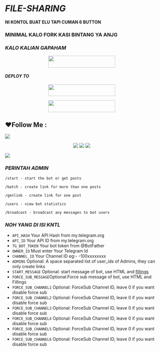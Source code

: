 # ***FILE-SHARING***


**NI KONTOL BUAT ELU TAPI CUMAN 6 BUTTON**

### **MINIMAL KALO FORK KASI BINTANG YA ANJG**
### ***KALO KALIAN GAPAHAM***
<p align="center"><a href="https://www.telegram.dog/whycio"> <img src="https://img.shields.io/badge/TEKAN%20INI%20KONTOL-Green?style=for-the-badge&logo=KONTOL" width="220" height="38.45"/></a></p>



#### ***DEPLOY TO***
<p align="center"><a href="https://heroku.com/deploy?template=https://github.com/cioyourfvboynih/CioXfsub6"> <img src="https://img.shields.io/badge/Web%20Heroku-blueviolet?style=for-the-badge&logo=heroku" width="220" height="38.45"/></a></p>
<p align="center"><a href="https://telegram.dog/XTZ_HerokuBot?start=UmV5eU5hZGEvUmV5eS1YRnN1Yi1Cb3QyIG1haW4"> <img src="https://img.shields.io/badge/Bot%20Heroku-red?style=for-the-badge&logo=heroku" width="220" height="38.45"/></a></p>

## ❤️Follow Me :
</p>
<img src="https://user-images.githubusercontent.com/73097560/115834477-dbab4500-a447-11eb-908a-139a6edaec5c.gif">
    <p align="center"> 
    <a href="https://t.me/whycio" target="blank"><img src="https://img.icons8.com/nolan/55/telegram-app.png" /></a>
    <a href="https://t.me/cioyourfvboy" target="blank"><img src="https://img.icons8.com/nolan/55/telegram-app.png" /></a>
    <a href="https://instagram.com/d.wrdna" target="blank"><img src="https://img.icons8.com/nolan/55/instagram-new.png" /></a>
</p>
<img src="https://user-images.githubusercontent.com/73097560/115834477-dbab4500-a447-11eb-908a-139a6edaec5c.gif">



### ***PERINTAH ADMIN***

```
/start - start the bot or get posts

/batch - create link for more than one posts

/genlink - create link for one post

/users - view bot statistics

/broadcast - broadcast any messages to bot users
```

### ***NOH YANG DI ISI KNTL***

* `API_HASH` Your API Hash from my.telegram.org
* `API_ID` Your API ID from my.telegram.org
* `TG_BOT_TOKEN` Your bot token from @BotFather
* `OWNER_ID` Must enter Your Telegram Id
* `CHANNEL_ID` Your Channel ID eg:- -100xxxxxxxx
* `ADMINS` Optional: A space separated list of user_ids of Admins, they can only create links
* `START_MESSAGE` Optional: start message of bot, use HTML and <a href='https://github.com/codexbotz/File-Sharing-Bot/blob/main/README.md#start_message'>fillings</a>
* `FORCE_SUB_MESSAGE`Optional:Force sub message of bot, use HTML and Fillings
* `FORCE_SUB_CHANNEL1` Optional: ForceSub Channel ID, leave 0 if you want disable force sub
* `FORCE_SUB_CHANNEL2` Optional: ForceSub Channel ID, leave 0 if you want disable force sub
* `FORCE_SUB_CHANNEL3` Optional: ForceSub Channel ID, leave 0 if you want disable force sub
* `FORCE_SUB_CHANNEL4` Optional: ForceSub Channel ID, leave 0 if you want disable force sub
* `FORCE_SUB_CHANNEL5` Optional: ForceSub Channel ID, leave 0 if you want disable force sub
* `FORCE_SUB_CHANNEL6` Optional: ForceSub Channel ID, leave 0 if you want disable force sub

